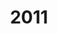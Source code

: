---
title: '2011'
indice: 0.39284203636191034
countries:
- title: Australia
  code: AUS
  indice: 0.43874442356536153
- title: Austria
  code: AUT
  indice: 0.37783295434379127
- title: Belgium
  code: BEL
  indice: 0.4297246385888311
- title: Czechia
  code: CZE
  indice: 0.3457975900114475
- title: Denmark
  code: DNK
  indice: 0.42435013540223676
- title: Finland
  code: FIN
  indice: 0.394679410345418
- title: France
  code: FRA
  indice: 0.45759638222706306
- title: Germany
  code: DEU
  indice: 0.40068005674702967
- title: Greece
  code: GRC
  indice: 0.44244361213573546
- title: Hungary
  code: HUN
  indice: 0.37898364618086827
- title: Iceland
  code: ISL
  indice: 0.40359813930713845
- title: Ireland
  code: IRL
  indice: 0.4146504119318772
- title: Italy
  code: ITA
  indice: 0.41858798648927514
- title: Japan
  code: JPN
  indice: 0.3979128581129758
- title: Korea
  code: KOR
  indice: 0.3468043762915726
- title: Luxembourg
  code: LUX
  indice: 0.5439340708907983
- title: Mexico
  code: MEX
  indice: 0.34206051942500826
- title: Netherlands
  code: NLD
  indice: 0.44322195327012853
- title: New Zealand
  code: NZL
  indice: 0.43222836510070123
- title: Norway
  code: NOR
  indice: 0.3694664341807753
- title: Poland
  code: POL
  indice: 0.33381798911908533
- title: Portugal
  code: PRT
  indice: 0.41469224197571264
- title: Slovakia
  code: SVK
  indice: 0.36036246707001657
- title: Spain
  code: ESP
  indice: 0.4071033034703696
- title: Sweden
  code: SWE
  indice: 0.41357604147804855
- title: Switzerland
  code: CHE
  indice: 0.40211862078788446
- title: Turkey
  code: TUR
  indice: 0.32510084026722214
- title: United Kingdom
  code: GBR
  indice: 0.4712873370913687
- title: Chile
  code: CHL
  indice: 0.37399480019564213
- title: China
  code: CHN
  indice: 0.29349763329277434
- title: Estonia
  code: EST
  indice: 0.37460806918684014
- title: India
  code: IND
  indice: 0.29872348886953337
- title: Indonesia
  code: IDN
  indice: 0.2259664609137778
- title: Russian Federation
  code: RUS
  indice: 0.35183575174479215
- title: Slovenia
  code: SVN
  indice: 0.37237582487989773
- title: South Africa
  code: ZAF
  indice: 0.41604000489614784
- title: Euro area
  code: EA
  indice: 0.42087467719818433
- title: Europe
  code: EU
  indice: 0.4151721349563264
- title: United States
  code: USA
  indice: 0.4670352127805379
- title: Israel
  code: ISR
  indice: 0.45653488909701545
- title: Canada
  code: CAN
  indice: 0.4211985491194667
- title: Brazil
  code: BRA
  indice: 0.3910943535761909
- title: El Salvador
  code: LVA
  indice: 0.38997902043250154
- title: Costa Rica
  code: CRI
  indice: 0.4036779599032663
- title: Lithuania
  code: LTU
  indice: 0.3140316507116978
- title: Colombia
  code: COL
  indice: 0.35273638508554017
---